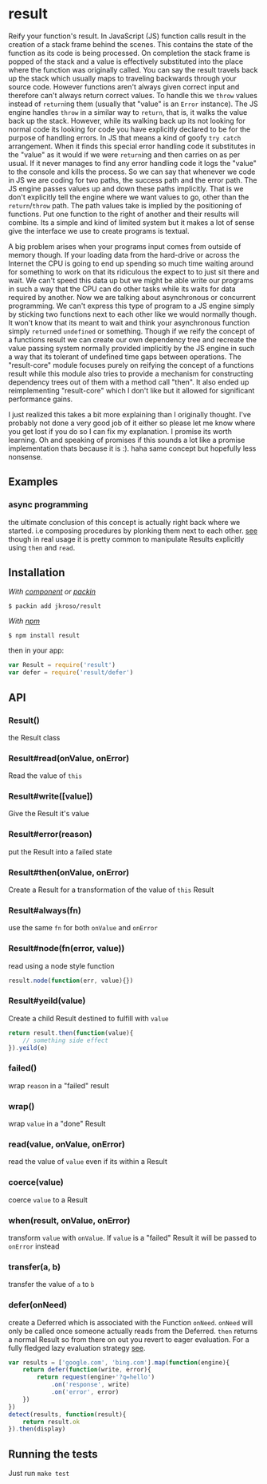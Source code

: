
# result

Reify your function's result. In JavaScript (JS) function calls result in the creation of a stack frame behind the scenes. This contains the state of the function as its code is being processed. On completion the stack frame is popped of the stack and a value is effectively substituted into the place where the function was originally called. You can say the result travels back up the stack which usually maps to traveling backwards through your source code. However functions aren't always given correct input and therefore can't always return correct values. To handle this we `throw` values instead of `return`ing them (usually that "value" is an `Error` instance). The JS engine handles `throw` in a similar way to `return`, that is, it walks the value back up the stack. However, while its walking back up its not looking for normal code its looking for code you have explicitly declared to be for the purpose of handling errors. In JS that means a kind of goofy `try catch` arrangement. When it finds this special error handling code it substitutes in the "value" as it would if we were `return`ing and then carries on as per usual. If it never manages to find any error handling code it logs the "value" to the console and kills the process. So we can say that whenever we code in JS we are coding for two paths, the success path and the error path. The JS engine passes values up and down these paths implicitly. That is we don't explicitly tell the engine where we want values to go, other than the `return`/`throw` path. The path values take is implied by the positioning of functions. Put one function to the right of another and their results will combine. Its a simple and kind of limited system but it makes a lot of sense give the interface we use to create programs is textual.

A big problem arises when your programs input comes from outside of memory though. If your loading data from the hard-drive or across the Internet the CPU is going to end up spending so much time waiting around for something to work on that its ridiculous the expect to to just sit there and wait. We can't speed this data up but we might be able write our programs in such a way that the CPU can do other tasks while its waits for data required by another. Now we are talking about asynchronous or concurrent programming. We can't express this type of program to a JS engine simply by sticking two functions next to each other like we would normally though. It won't know that its meant to wait and think your asynchronous function simply `return`ed `undefined` or something. Though if we reify the concept of a functions result we can create our own dependency tree and recreate the value passing system normally provided implicitly by the JS engine in such a way that its tolerant of undefined time gaps between operations. The "result-core" module focuses purely on reifying the concept of a functions result while this module also tries to provide a mechanism for constructing dependency trees out of them with a method call "then". It also ended up reimplementing "result-core" which I don't like but it allowed for significant performance gains.

I just realized this takes a bit more explaining than I originally thought. I've probably not done a very good job of it either so please let me know where you get lost if you do so I can fix my explanation. I promise its worth learning. Oh and speaking of promises if this sounds a lot like a promise implementation thats because it is :). haha same concept but hopefully less nonsense.

## Examples

### async programming

the ultimate conclusion of this concept is actually right back where we started. i.e composing procedures by plonking them next to each other. [see](//github.com/jkroso/when/blob/master/examples/decorate.js) though in real usage it is pretty common to manipulate Results explicitly using `then` and `read`.

## Installation

_With [component](//github.com/component/component) or [packin](//github.com/jkroso/packin)_

	$ packin add jkroso/result

_With [npm](//github.com/isaacs/npm)_

	$ npm install result

then in your app:

```js
var Result = require('result')
var defer = require('result/defer')
```

## API

### Result()

the Result class

### Result#read(onValue, onError)

Read the value of `this`

### Result#write([value])

Give the Result it's value

### Result#error(reason)

put the Result into a failed state

### Result#then(onValue, onError)

Create a Result for a transformation of the value of `this` Result

### Result#always(fn)

use the same `fn` for both `onValue` and `onError`

### Result#node(fn(error, value))

read using a node style function

```js
result.node(function(err, value){})
```

### Result#yeild(value)

Create a child Result destined to fulfill with `value`

```js
return result.then(function(value){
	// something side effect
}).yeild(e)
```

### failed()

wrap `reason` in a "failed" result

### wrap()

wrap `value` in a "done" Result

### read(value, onValue, onError)

read the value of `value` even if its within a Result

### coerce(value)

coerce `value` to a Result

### when(result, onValue, onError)

transform `value` with `onValue`. If `value` is a "failed" Result it will be passed to `onError` instead

### transfer(a, b)

  transfer the value of `a` to `b`

### defer(onNeed)

create a Deferred which is associated with the Function `onNeed`. `onNeed` will only be called once someone actually reads from the Deferred. `then` returns a normal Result so from there on out you revert to eager evaluation. For a fully fledged lazy evaluation strategy [see](//github.com/jkroso/lazy-result).

```js
var results = ['google.com', 'bing.com'].map(function(engine){
	return defer(function(write, error){
		return request(engine+'?q=hello')
			.on('response', write)
			.on('error', error)
	})
})
detect(results, function(result){
	return result.ok
}).then(display)
```

## Running the tests

Just run `make test`
